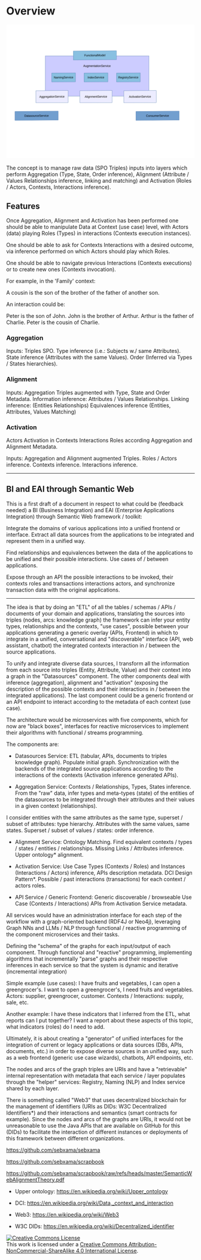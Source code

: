 # Overview

![Diagram](https://github.com/sebxama/sebxama/blob/main/Services.png?raw=true "Diagram")

The concept is to manage raw data (SPO Triples) inputs into layers which perform Aggregation (Type, State, Order inference), Alignment (Attribute / Values Relationships inference, linking and matching) and Activation (Roles / Actors, Contexts, Interactions inference).

## Features

Once Aggregation, Alignment and Activation has been performed one should be able to manipulate Data at Context (use case) level, with Actors (data) playing Roles (Types) in interactions (Contexts execution instances).

One should be able to ask for Contexts Interactions with a desired outcome, via inference performed on which Actors should play which Roles.

One should be able to navigate previous Interactions (Contexts executions) or to create new ones (Contexts invocation).

For example, in the 'Family' context:

A cousin is the son of the brother of the father of another son.

An interaction could be:

Peter is the son of John.
John is the brother of Arthur.
Arthur is the father of Charlie.
Peter is the cousin of Charlie.

### Aggregation

Inputs: Triples SPO.
Type inference (i.e.: Subjects w./ same Attributes).
State inference (Attributes with the same Values).
Order (Inferred via Types / States hierarchies).

### Alignment

Inputs: Aggregation Triples augmented with Type, State and Order Metadata.
Information inference: Attributes / Values Relationships.
Linking inference: (Entities Relationships)
Equivalences inference (Entities, Attributes, Values Matching)

### Activation

Actors Activation in Contexts Interactions Roles according Aggregation and Alignment Metadata.

Inputs: Aggregation and Alignment augmented Triples.
Roles / Actors inference.
Contexts inference.
Interactions inference.

---

## BI and EAI through Semantic Web

This is a first draft of a document in respect to what could be (feedback needed) a BI (Business Integration) and EAI (Enterprise Applications Integration) through Semantic Web framework / toolkit:

Integrate the domains of various applications into a unified frontend or interface. Extract all data sources from the applications to be integrated and represent them in a unified way.

Find relationships and equivalences between the data of the applications to be unified and their possible interactions. Use cases of / between applications.

Expose through an API the possible interactions to be invoked, their contexts roles and transactions interactions actors, and synchronize transaction data with the original applications.

---

The idea is that by doing an "ETL" of all the tables / schemas / APIs / documents of your domain and applications, translating the sources into triples (nodes, arcs: knowledge graph) the framework can infer your entity types, relationships and the contexts, "use cases", possible between your applications generating a generic overlay (APIs, Frontend) in which to integrate in a unified, conversational and "discoverable" interface (API, web assistant, chatbot) the integrated contexts interaction in / between the source applications.

To unify and integrate diverse data sources, I transform all the information from each source into triples (Entity, Attribute, Value) and their context into a graph in the "Datasources" component. The other components deal with inference (aggregation), alignment and "activation" (exposing the description of the possible contexts and their interactions in / between the integrated applications). The last component could be a generic frontend or an API endpoint to interact according to the metadata of each context (use case).

The architecture would be microservices with five components, which for now are "black boxes", interfaces for reactive microservices to implement their algorithms with functional / streams programming.

The components are:

* Datasources Service: ETL (tabular, APIs, documents to triples knowledge graph). Populate initial graph. Synchronization with the backends of the integrated source applications according to the interactions of the contexts (Activation inference generated APIs).

* Aggregation Service: Contexts / Relationships, Types, States inference. From the "raw" data, infer types and meta-types (state) of the entities of the datasources to be integrated through their attributes and their values in a given context (relationships).

I consider entities with the same attributes as the same type, superset / subset of attributes: type hierarchy. Attributes with the same values, same states. Superset / subset of values / states: order inference.

* Alignment Service: Ontology Matching. Find equivalent contexts / types / states / entities / relationships. Missing Links / Attributes inference. Upper ontology* alignment.

* Activation Service: Use Case Types (Contexts / Roles) and Instances (Interactions / Actors) inference, APIs description metadata. DCI Design Pattern*. Possible / past interactions (transactions) for each context / actors roles.

* API Service / Generic Frontend: Generic discoverable / browseable Use Case (Contexts / Interactions) APIs from Activation Service metadata.

All services would have an administration interface for each step of the workflow with a graph-oriented backend (RDF4J or Neo4j), leveraging Graph NNs and LLMs / NLP through functional / reactive programming of the component microservices and their tasks.

Defining the "schema" of the graphs for each input/output of each component. Through functional and "reactive" programming, implementing algorithms that incrementally "parse" graphs and their respective inferences in each service so that the system is dynamic and iterative (incremental integration)

Simple example (use cases): I have fruits and vegetables, I can open a greengrocer's. I want to open a greengrocer's, I need fruits and vegetables. Actors: supplier, greengrocer, customer. Contexts / Interactions: supply, sale, etc.

Another example: I have these indicators that I inferred from the ETL, what reports can I put together? I want a report about these aspects of this topic, what indicators (roles) do I need to add.

Ultimately, it is about creating a "generator" of unified interfaces for the integration of current or legacy applications or data sources (DBs, APIs, documents, etc.) in order to expose diverse sources in an unified way, such as a web frontend (generic use case wizards), chatbots, API endpoints, etc.

The nodes and arcs of the graph triples are URIs and have a "retrievable" internal representation with metadata that each service / layer populates through the "helper" services: Registry, Naming (NLP) and Index service shared by each layer.

There is something called "Web3" that uses decentralized blockchain for the management of identifiers (URIs as DIDs: W3C Decentralized Identifiers*) and their interactions and semantics (smart contracts for example). Since the nodes and arcs of the graphs are URIs, it would not be unreasonable to use the Java APIs that are available on GitHub for this (DIDs) to facilitate the interaction of different instances or deployments of this framework between different organizations.

https://github.com/sebxama/sebxama

https://github.com/sebxama/scrapbook

https://github.com/sebxama/scrapbook/raw/refs/heads/master/SemanticWebAlignmentTheory.pdf

* Upper ontology: https://en.wikipedia.org/wiki/Upper_ontology

* DCI: https://en.wikipedia.org/wiki/Data,_context_and_interaction

* Web3: https://en.wikipedia.org/wiki/Web3

* W3C DIDs: https://en.wikipedia.org/wiki/Decentralized_identifier

<a rel="license" href="http://creativecommons.org/licenses/by-nc-sa/4.0/"><img alt="Creative Commons License" style="border-width:0" src="https://i.creativecommons.org/l/by-nc-sa/4.0/88x31.png" /></a><br />This work is licensed under a <a rel="license" href="http://creativecommons.org/licenses/by-nc-sa/4.0/">Creative Commons Attribution-NonCommercial-ShareAlike 4.0 International License</a>.
